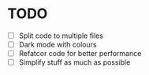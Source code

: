 # TODO
- [ ] Split code to multiple files
- [ ] Dark mode with colours
- [ ] Refatcor code for better performance
- [ ] Simplify stuff as much as possible
